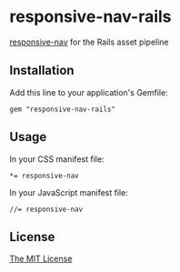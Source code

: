# responsive-nav-rails

[responsive-nav](http://responsive-nav.com) for the Rails asset pipeline

## Installation

Add this line to your application's Gemfile:

    gem "responsive-nav-rails"

## Usage

In your CSS manifest file:

    *= responsive-nav

In your JavaScript manifest file:

    //= responsive-nav

## License 

[The MIT License](https://github.com/vevix/responsive-nav-rails/blob/master/LICENSE.md)